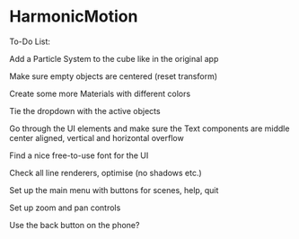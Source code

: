 # HarmonicMotion

To-Do List:


Add a Particle System to the cube like in the original app

Make sure empty objects are centered (reset transform)

Create some more Materials with different colors

Tie the dropdown with the active objects

Go through the UI elements and make sure the Text components are middle center aligned, vertical and horizontal overflow

Find a nice free-to-use font for the UI

Check all line renderers, optimise (no shadows etc.)

Set up the main menu with buttons for scenes, help, quit

Set up zoom and pan controls

Use the back button on the phone?

